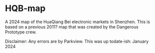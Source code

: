 # HQB-map  
A 2024 map of the HuaQiang Bei electronic markets in Shenzhen.  This is based on a previous 2011? map that was created by the Dangerous Prototype crew.
  
Disclaimer: Any errors are by Parkview. This was up todate-ish: January 2024
